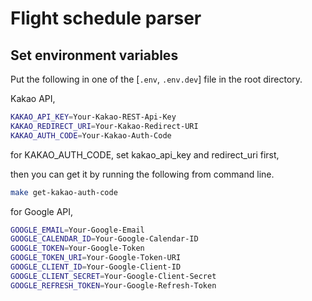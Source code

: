 # Flight schedule parser

## Set environment variables
Put the following in one of the [`.env`, `.env.dev`] file in the root directory.

Kakao API,
```bash
KAKAO_API_KEY=Your-Kakao-REST-Api-Key
KAKAO_REDIRECT_URI=Your-Kakao-Redirect-URI
KAKAO_AUTH_CODE=Your-Kakao-Auth-Code
```

for KAKAO_AUTH_CODE, set kakao_api_key and redirect_uri first,

then you can get it by running the following from command line.

```bash
make get-kakao-auth-code
```


for Google API,
```bash
GOOGLE_EMAIL=Your-Google-Email
GOOGLE_CALENDAR_ID=Your-Google-Calendar-ID
GOOGLE_TOKEN=Your-Google-Token
GOOGLE_TOKEN_URI=Your-Google-Token-URI
GOOGLE_CLIENT_ID=Your-Google-Client-ID
GOOGLE_CLIENT_SECRET=Your-Google-Client-Secret
GOOGLE_REFRESH_TOKEN=Your-Google-Refresh-Token
```
